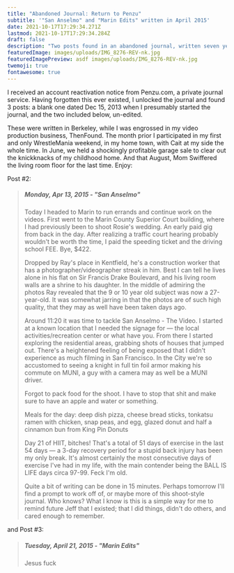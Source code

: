 ```yaml
---
title: "Abandoned Journal: Return to Penzu"
subtitle: '"San Anselmo" and "Marin Edits" written in April 2015'
date: 2021-10-17T17:29:34.271Z
lastmod: 2021-10-17T17:29:34.284Z
draft: false
description: "Two posts found in an abandoned journal, written seven years ago. "
featuredImage: images/uploads/IMG_8276-REV-nk.jpg
featuredImagePreview: asdf images/uploads/IMG_8276-REV-nk.jpg
twemoji: true
fontawesome: true
---
```

I received an account reactivation notice from Penzu.com, a private journal service. Having forgotten this ever existed, I unlocked the journal and found 3 posts: a blank one dated Dec 15, 2013 when I presumably started the journal, and the two included below, un-edited. 

These were written in Berkeley, while I was engrossed in my video production business, ThenFound. The month prior I participated in my first and only WrestleMania weekend, in my home town, with Cait at my side the whole time. In June, we held a shockingly profitable garage sale to clear out the knickknacks of my childhood home. And that August, Mom Swiffered the living room floor for the last time. Enjoy:

Post #2:

> ##### Monday, Apr 13, 2015 - "San Anselmo"
>
> Today I headed to Marin to run errands and continue work on the videos. First went to the Marin County Superior Court building, where I had previously been to shoot Rosie's wedding. An early paid gig from back in the day. After realizing a traffic court hearing probably wouldn't be worth the time, I paid the speeding ticket and the driving school FEE. Bye, $422. 
>
> Dropped by Ray's place in Kentfield, he's a construction worker that has a photographer/videographer streak in him. Best I can tell he lives alone in his flat on Sir Francis Drake Boulevard, and his living room walls are a shrine to his daughter. In the middle of admiring the photos Ray revealed that the 9 or 10 year old subject was now a 27-year-old. It was somewhat jarring in that the photos are of such high quality, that they may as well have been taken days ago. 
>
> Around 11:20 it was time to tackle San Anselmo - The Video. I started at a known location that I needed the signage for — the local activities/recreation center or what have you. From there I started exploring the residential areas, grabbing shots of houses that jumped out. There's a heightened feeling of being exposed that I didn't experience as much filming in San Francisco. In the City we're so accustomed to seeing a knight in full tin foil armor making his commute on MUNI, a guy with a camera may as well be a MUNI driver. 
>
> Forgot to pack food for the shoot. I have to stop that shit and make sure to have an apple and water or something.
>
> Meals for the day: deep dish pizza, cheese bread sticks, tonkatsu ramen with chicken, snap peas, and egg, glazed donut and half a cinnamon bun from King Pin Donuts 
>
> Day 21 of HIIT, bitches! That's a total of 51 days of exercise in the last 54 days — a 3-day recovery period for a stupid back injury has been my only break. It's almost certainly the most consecutive days of exercise I've had in my life, with the main contender being the BALL IS LIFE days circa 97-99. Feck I'm old. 
>
> Quite a bit of writing can be done in 15 minutes. Perhaps tomorrow I'll find a prompt to work off of, or maybe more of this shoot-style journal. Who knows? What I know is this is a simple way for me to remind future Jeff that I existed; that I did things, didn't do others, and cared enough to remember. 

and Post #3:

> ##### Tuesday, April 21, 2015 - "Marin Edits"
>
> Jesus fuck